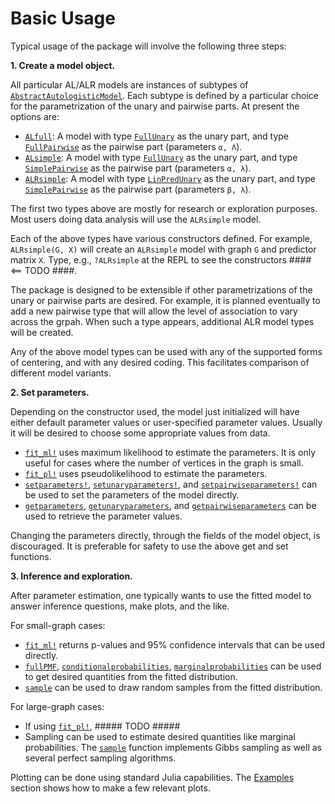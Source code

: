# Basic Usage

Typical usage of the package will involve the following three steps:

**1. Create a model object.**

All particular AL/ALR models are instances of subtypes of
[`AbstractAutologisticModel`](@ref).  Each subtype is defined by a particular choice
for the parametrization of the unary and pairwise parts.  At present the options
are:

* [`ALfull`](@ref): A model with type [`FullUnary`](@ref) as the unary part, and type
  [`FullPairwise`](@ref) as the pairwise part (parameters ``α, Λ``).
* [`ALsimple`](@ref): A model with type [`FullUnary`](@ref) as the unary part, and type
  [`SimplePairwise`](@ref) as the pairwise part (parameters ``α, λ``).
* [`ALRsimple`](@ref): A model with type [`LinPredUnary`](@ref) as the unary part, and type
  [`SimplePairwise`](@ref) as the pairwise part (parameters ``β, λ``).

The first two types above are mostly for research or exploration purposes.  Most users doing
data analysis will use the `ALRsimple` model.  

Each of the above types have various constructors defined.  For example, `ALRsimple(G, X)`
will create an `ALRsimple` model with graph `G` and predictor matrix `X`.  Type, e.g.,
`?ALRsimple` at the REPL to see the constructors #### <== TODO ####.

The package is designed to be extensible if other parametrizations of the unary or pairwise
parts are desired.  For example, it is planned eventually to add a new
pairwise type that will allow the level of association to vary across the grpah.  When
such a type appears, additional ALR model types will be created.

Any of the above model types can be used with any of the supported forms of centering, and
with any desired coding. This facilitates comparison of different model variants.

**2. Set parameters.**

Depending on the constructor used, the model just initialized will have either default 
parameter values or user-specified parameter values.  Usually
it will be desired to choose some appropriate values from data.

* [`fit_ml!`](@ref) uses maximum likelihood to estimate the parameters.  It is only useful for
  cases where the number of vertices in the graph is small.
* [`fit_pl!`](@ref) uses pseudolikelihood to estimate the parameters.
* [`setparameters!`](@ref), [`setunaryparameters!`](@ref), and
  [`setpairwiseparameters!`](@ref) can be used to set the parameters of the model directly.
* [`getparameters`](@ref), [`getunaryparameters`](@ref), and [`getpairwiseparameters`](@ref)
  can be used to retrieve the parameter values.

Changing the parameters directly, through the fields of the model object, is
discouraged.  It is preferable for safety to use the above get and set functions.

**3. Inference and exploration.**

After parameter estimation, one typically wants to use the fitted model to answer
inference questions, make plots, and the like.

For small-graph cases:

* [`fit_ml!`](@ref) returns p-values and 95% confidence intervals that can be used directly.
* [`fullPMF`](@ref), [`conditionalprobabilities`](@ref), [`marginalprobabilities`](@ref) can
  be used to get desired quantities from the fitted distribution.
* [`sample`](@ref) can be used to draw random samples from the fitted distribution.

For large-graph cases:

* If using [`fit_pl!`](@ref), ##### TODO #####
* Sampling can be used to estimate desired quantities like marginal probabilities.  The
  [`sample`](@ref) function implements Gibbs sampling as well as several perfect sampling
  algorithms.

Plotting can be done using standard Julia capabilities.  The [Examples](@ref) section
shows how to make a few relevant plots.
